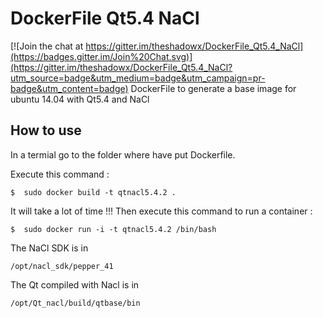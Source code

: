 # DockerFile Qt5.4 NaCl

[![Join the chat at https://gitter.im/theshadowx/DockerFile_Qt5.4_NaCl](https://badges.gitter.im/Join%20Chat.svg)](https://gitter.im/theshadowx/DockerFile_Qt5.4_NaCl?utm_source=badge&utm_medium=badge&utm_campaign=pr-badge&utm_content=badge)
DockerFile to generate a base image for ubuntu 14.04 with Qt5.4 and NaCl

## How to use 
In a termial go to the folder where have put Dockerfile.

Execute this command : 

  ```
  $  sudo docker build -t qtnacl5.4.2 .
  ```
It will take a lot of time !!!
Then execute this command to run a container :

  ```
  $  sudo docker run -i -t qtnacl5.4.2 /bin/bash
  ```
  
The NaCl SDK is in
  ```
  /opt/nacl_sdk/pepper_41
  ```
The Qt compiled with Nacl is in
  ```
  /opt/Qt_nacl/build/qtbase/bin
  ```
 
